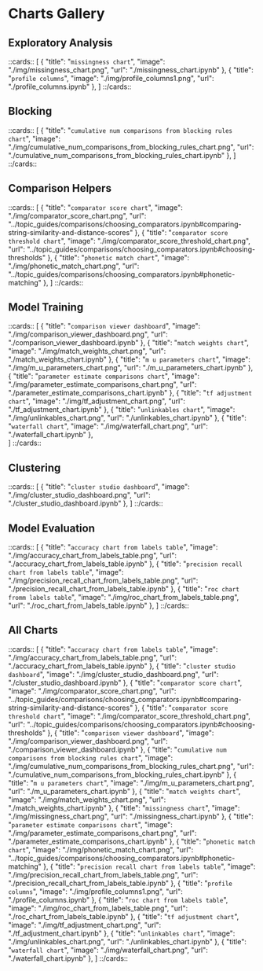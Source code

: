 # Charts Gallery

## Exploratory Analysis

::cards::
[
  {
    "title": "`missingness chart`",
    "image": "./img/missingness_chart.png",
    "url": "./missingness_chart.ipynb"
  },
  {
    "title": "`profile columns`",
    "image": "./img/profile_columns1.png",
    "url": "./profile_columns.ipynb"
  },
]
::/cards::

## Blocking

::cards::
[
    {
    "title": "`cumulative num comparisons from blocking rules chart`",
    "image": "./img/cumulative_num_comparisons_from_blocking_rules_chart.png",
    "url": "./cumulative_num_comparisons_from_blocking_rules_chart.ipynb"
    },
]
::/cards::

## Comparison Helpers

::cards::
[
    {
    "title": "`comparator score chart`",
    "image": "./img/comparator_score_chart.png",
    "url": "../topic_guides/comparisons/choosing_comparators.ipynb#comparing-string-similarity-and-distance-scores"
    },
    {
    "title": "`comparator score threshold chart`",
    "image": "./img/comparator_score_threshold_chart.png",
    "url": "../topic_guides/comparisons/choosing_comparators.ipynb#choosing-thresholds"
    },
    {
    "title": "`phonetic match chart`",
    "image": "./img/phonetic_match_chart.png",
    "url": "../topic_guides/comparisons/choosing_comparators.ipynb#phonetic-matching"
    },
]
::/cards::

## Model Training

::cards::
[
    {
    "title": "`comparison viewer dashboard`",
    "image": "./img/comparison_viewer_dashboard.png",
    "url": "./comparison_viewer_dashboard.ipynb"
    },
    {
    "title": "`match weights chart`",
    "image": "./img/match_weights_chart.png",
    "url": "./match_weights_chart.ipynb"
    },
    {
    "title": "`m u parameters chart`",
    "image": "./img/m_u_parameters_chart.png",
    "url": "./m_u_parameters_chart.ipynb"
    },
    {
    "title": "`parameter estimate comparisons chart`",
    "image": "./img/parameter_estimate_comparisons_chart.png",
    "url": "./parameter_estimate_comparisons_chart.ipynb"
    },
    {
    "title": "`tf adjustment chart`",
    "image": "./img/tf_adjustment_chart.png",
    "url": "./tf_adjustment_chart.ipynb"
    },
    {
    "title": "`unlinkables chart`",
    "image": "./img/unlinkables_chart.png",
    "url": "./unlinkables_chart.ipynb"
    },
    {
    "title": "`waterfall chart`",
    "image": "./img/waterfall_chart.png",
    "url": "./waterfall_chart.ipynb"
    },   
]
::/cards::

## Clustering

::cards::
[
    {
    "title": "`cluster studio dashboard`",
    "image": "./img/cluster_studio_dashboard.png",
    "url": "./cluster_studio_dashboard.ipynb"
    },
]
::/cards::

## Model Evaluation

::cards::
[
    {
    "title": "`accuracy chart from labels table`",
    "image": "./img/accuracy_chart_from_labels_table.png",
    "url": "./accuracy_chart_from_labels_table.ipynb"
    },
    {
    "title": "`precision recall chart from labels table`",
    "image": "./img/precision_recall_chart_from_labels_table.png",
    "url": "./precision_recall_chart_from_labels_table.ipynb"
    },
    {
    "title": "`roc chart fromm labels table`",
    "image": "./img/roc_chart_from_labels_table.png",
    "url": "./roc_chart_from_labels_table.ipynb"
    },
]
::/cards::

## All Charts
::cards::
[
  {
    "title": "`accuracy chart from labels table`",
    "image": "./img/accuracy_chart_from_labels_table.png",
    "url": "./accuracy_chart_from_labels_table.ipynb"
  },
  {
    "title": "`cluster studio dashboard`",
    "image": "./img/cluster_studio_dashboard.png",
    "url": "./cluster_studio_dashboard.ipynb"
  },
  {
    "title": "`comparator score chart`",
    "image": "./img/comparator_score_chart.png",
    "url": "../topic_guides/comparisons/choosing_comparators.ipynb#comparing-string-similarity-and-distance-scores"
  },
  {
    "title": "`comparator score threshold chart`",
    "image": "./img/comparator_score_threshold_chart.png",
    "url": "../topic_guides/comparisons/choosing_comparators.ipynb#choosing-thresholds"
  },
  {
    "title": "`comparison viewer dashboard`",
    "image": "./img/comparison_viewer_dashboard.png",
    "url": "./comparison_viewer_dashboard.ipynb"
  },
  {
    "title": "`cumulative num comparisons from blocking rules chart`",
    "image": "./img/cumulative_num_comparisons_from_blocking_rules_chart.png",
    "url": "./cumulative_num_comparisons_from_blocking_rules_chart.ipynb"
  },
  {
    "title": "`m u parameters chart`",
    "image": "./img/m_u_parameters_chart.png",
    "url": "./m_u_parameters_chart.ipynb"
  },
  {
    "title": "`match weights chart`",
    "image": "./img/match_weights_chart.png",
    "url": "./match_weights_chart.ipynb"
  },
  {
    "title": "`missingness chart`",
    "image": "./img/missingness_chart.png",
    "url": "./missingness_chart.ipynb"
  },
  {
    "title": "`parameter estimate comparisons chart`",
    "image": "./img/parameter_estimate_comparisons_chart.png",
    "url": "./parameter_estimate_comparisons_chart.ipynb"
  },
  {
    "title": "`phonetic match chart`",
    "image": "./img/phonetic_match_chart.png",
    "url": "../topic_guides/comparisons/choosing_comparators.ipynb#phonetic-matching"
  },
  {
    "title": "`precision recall chart from labels table`",
    "image": "./img/precision_recall_chart_from_labels_table.png",
    "url": "./precision_recall_chart_from_labels_table.ipynb"
  },
  {
    "title": "`profile columns`",
    "image": "./img/profile_columns1.png",
    "url": "./profile_columns.ipynb"
  },
  {
    "title": "`roc chart from labels table`",
    "image": "./img/roc_chart_from_labels_table.png",
    "url": "./roc_chart_from_labels_table.ipynb"
  },
  {
    "title": "`tf adjustment chart`",
    "image": "./img/tf_adjustment_chart.png",
    "url": "./tf_adjustment_chart.ipynb"
  },
  {
    "title": "`unlinkables chart`",
    "image": "./img/unlinkables_chart.png",
    "url": "./unlinkables_chart.ipynb"
  },
  {
    "title": "`waterfall chart`",
    "image": "./img/waterfall_chart.png",
    "url": "./waterfall_chart.ipynb"
  },
]
::/cards::
